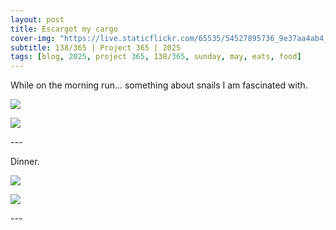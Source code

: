 ```yaml
---
layout: post
title: Escargot my cargo
cover-img: "https://live.staticflickr.com/65535/54527895736_9e37aa4ab4_h.jpg"
subtitle: 138/365 | Project 365 | 2025
tags: [blog, 2025, project 365, 138/365, sunday, may, eats, food]
---
```

<style>
  .intro-header.big-img {
    background-position:center; 
  }
</style>
While on the morning run... something about snails I am fascinated with.
<p class="post-img-wrap">
  <img src="https://live.staticflickr.com/65535/54527895736_9e37aa4ab4_h.jpg">
</p>
<p class="post-img-wrap">
  <img src="https://live.staticflickr.com/65535/54528073494_df42e1a8af_h.jpg">
</p>
---

Dinner.
<p class="post-img-wrap">
  <img src="https://live.staticflickr.com/65535/54528346447_501abff0f2_h.jpg">
</p>
<p class="post-img-wrap">
  <img src="https://live.staticflickr.com/65535/54528346422_c3dc72c74e_h.jpg">
</p>
---
